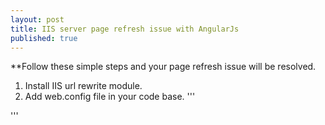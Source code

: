 ```yaml
---
layout: post
title: IIS server page refresh issue with AngularJs
published: true
---
```


**Follow these simple steps and your page refresh issue will be resolved.

  1. Install IIS url rewrite module.
  2. Add web.config file in your code base.
  '''
 <?xml version="1.0" encoding="utf-8"?> 
  <configuration>
      <system.webServer>
          <rewrite>
              <rules> 
                  <rule name="Main Rule" stopProcessing="true">
                      <match url=".*" />
                      <conditions logicalGrouping="MatchAll">
                          <add input="{REQUEST_FILENAME}" matchType="IsFile" negate="true" />                                 
                          <add input="{REQUEST_FILENAME}" matchType="IsDirectory" negate="true" />
                      </conditions>
                      <action type="Rewrite" url="/" />
                    </rule>
              </rules>
          </rewrite>
      </system.webServer>
  </configuration>
 '''



